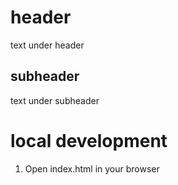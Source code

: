 # header

text under header

## subheader

text under subheader

# local development

1. Open index.html in your browser